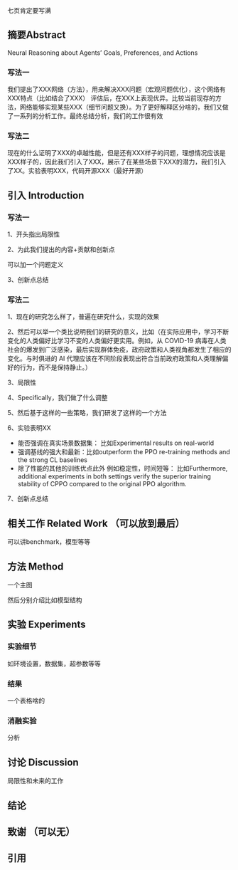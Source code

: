 七页肯定要写满









## 摘要Abstract

Neural Reasoning about Agents’ Goals, Preferences, and Actions 

### 写法一

我们提出了XXX网络（方法），用来解决XXX问题（宏观问题优化），这个网络有XXX特点（比如结合了XXX） 评估后，在XXX上表现优异。比较当前现存的方法，网络能够实现某些XXX（细节问题又换）。为了更好解释区分啥的，我们又做了一系列的分析工作。最终总结分析，我们的工作很有效

### 写法二

现在的什么证明了XXX的卓越性能，但是还有XXX样子的问题，理想情况应该是XXX样子的，因此我们引入了XXX，展示了在某些场景下XXX的潜力，我们引入了XX。实验表明XXX，代码开源XXX（最好开源）

## 引入 Introduction

### 写法一

1、开头指出局限性

2、为此我们提出的内容+贡献和创新点

可以加一个问题定义

3、创新点总结

### 写法二

1、现在的研究怎么样了，普遍在研究什么，实现的效果

2、然后可以举一个类比说明我们的研究的意义，比如（在实际应用中，学习不断变化的人类偏好比学习不变的人类偏好更实用。例如，从 COVID-19 病毒在人类社会的爆发到广泛感染，最后实现群体免疫，政府政策和人类视角都发生了相应的变化。与时俱进的 AI 代理应该在不同阶段表现出符合当前政府政策和人类理解偏好的行为，而不是保持静止。）

3、局限性

4、Specifically，我们做了什么调整

5、然后基于这样的一些策略，我们研发了这样的一个方法

6、实验表明XX

+ 能否强调在真实场景数据集：  比如Experimental results on real-world
+ 强调基线的强大和最新：比如outperform the PPO re-training methods and the strong CL baselines
+ 除了性能的其他的训练优点此外 例如稳定性，时间短等： 比如Furthermore, additional experiments in both settings verify the superior training stability of CPPO compared to the original PPO algorithm.

7、创新点总结

## 相关工作 Related Work （可以放到最后）

可以讲benchmark，模型等等





## 方法 Method

一个主图

然后分别介绍比如模型结构





## 实验 Experiments

### 实验细节

如环境设置，数据集，超参数等等

### 结果

一个表格啥的



### 消融实验

分析



## 讨论 Discussion

 局限性和未来的工作



## 结论



## 致谢 （可以无）



## 引用